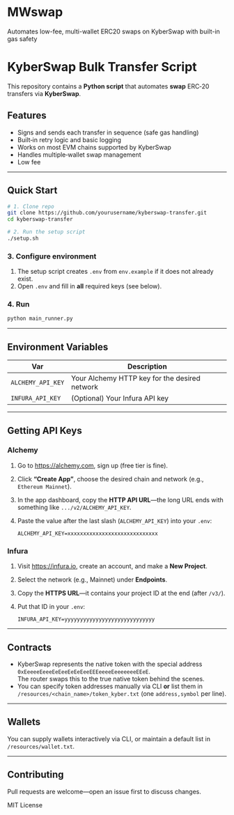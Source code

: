 # MWswap
Automates low-fee, multi-wallet ERC20 swaps on KyberSwap with built-in gas safety

# KyberSwap Bulk Transfer Script

This repository contains a **Python script** that automates **swap** ERC‑20 transfers via **KyberSwap**.

## Features
- Signs and sends each transfer in sequence (safe gas handling)  
- Built‑in retry logic and basic logging  
- Works on most EVM chains supported by KyberSwap  
- Handles multiple‑wallet swap management  
- Low fee

---

## Quick Start

```bash
# 1. Clone repo
git clone https://github.com/yourusername/kyberswap-transfer.git
cd kyberswap-transfer

# 2. Run the setup script
./setup.sh
```

### 3. Configure environment

1. The setup script creates `.env` from `env.example` if it does not already exist.
2. Open `.env` and fill in **all** required keys (see below).

### 4. Run

```bash
python main_runner.py
```

---

## Environment Variables

| Var | Description |
|-----|-------------|
| `ALCHEMY_API_KEY` | Your Alchemy HTTP key for the desired network |
| `INFURA_API_KEY`  | (Optional) Your Infura API key |

---

## Getting API Keys

### Alchemy

1. Go to <https://alchemy.com>, sign up (free tier is fine).  
2. Click **“Create App”**, choose the desired chain and network (e.g., `Ethereum Mainnet`).  
3. In the app dashboard, copy the **HTTP API URL**—the long URL ends with something like `.../v2/ALCHEMY_API_KEY`.  
4. Paste the value after the last slash (`ALCHEMY_API_KEY`) into your `.env`:

   ```env
   ALCHEMY_API_KEY=xxxxxxxxxxxxxxxxxxxxxxxxxxxxx
   ```

### Infura

1. Visit <https://infura.io>, create an account, and make a **New Project**.  
2. Select the network (e.g., Mainnet) under **Endpoints**.  
3. Copy the **HTTPS URL**—it contains your project ID at the end (after `/v3/`).  
4. Put that ID in your `.env`:

   ```env
   INFURA_API_KEY=yyyyyyyyyyyyyyyyyyyyyyyyyyyyy
   ```

---

## Contracts

* KyberSwap represents the native token with the special address  
  `0xEeeeeEeeeEeEeeEeEeEeeEEEeeeeEeeeeeeeEEeE`.  
  The router swaps this to the true native token behind the scenes.  
* You can specify token addresses manually via CLI **or** list them in  
  `/resources/<chain_name>/token_kyber.txt` (one `address,symbol` per line).

---

## Wallets

You can supply wallets interactively via CLI, or maintain a default list in  
`/resources/wallet.txt`.

---

## Contributing

Pull requests are welcome—open an issue first to discuss changes.

MIT License
